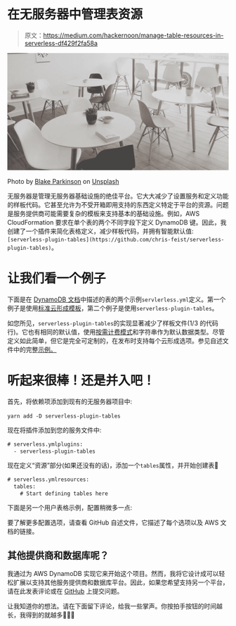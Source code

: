 # 在无服务器中管理表资源

> 原文：<https://medium.com/hackernoon/manage-table-resources-in-serverless-df429f2fa58a>

![](img/b8a0ddfd78f856a66196747de9975e9d.png)

Photo by [Blake Parkinson](https://unsplash.com/@blakeparkinson) on [Unsplash](https://unsplash.com/photos/3IX-Tz_0ZN0)

无服务器是管理无服务器基础设施的绝佳平台。它大大减少了设置服务和定义功能的样板代码。它甚至允许为不受开箱即用支持的东西定义特定于平台的资源。问题是服务提供商可能需要复杂的模板来支持基本的基础设施。例如，AWS CloudFormation 要求在单个表的两个不同字段下定义 DynamoDB 键。因此，我创建了一个插件来简化表格定义，减少样板代码，并拥有智能默认值:`[serverless-plugin-tables](https://github.com/chris-feist/serverless-plugin-tables)`。

# 让我们看一个例子

下面是在 [DynamoDB 文档](https://docs.aws.amazon.com/amazondynamodb/latest/developerguide/HowItWorks.CoreComponents.html)中描述的表的两个示例`servlerless.yml`定义。第一个例子是使用[标准云形成模板](https://serverless.com/framework/docs/providers/aws/guide/resources#configuration)，第二个例子是使用`serverless-plugin-tables`。

如您所见，`serverless-plugin-tables`的实现显著减少了样板文件(1/3 的代码行)。它也有相同的默认值，使用[按需计费模式](https://docs.aws.amazon.com/amazondynamodb/latest/developerguide/HowItWorks.ReadWriteCapacityMode.html#HowItWorks.OnDemand)和字符串作为默认数据类型。尽管定义如此简单，但它是完全可定制的，在发布时支持每个云形成选项。参见自述文件中的完整[示例。](https://github.com/chris-feist/serverless-plugin-tables#aws-example)

# 听起来很棒！还是并入吧！

首先，将依赖项添加到现有的无服务器项目中:

`yarn add -D serverless-plugin-tables`

现在将插件添加到您的服务文件中:

```
# serverless.ymlplugins:
  - serverless-plugin-tables
```

现在定义“资源”部分(如果还没有的话)，添加一个`tables`属性，并开始创建表🤩

```
# serverless.ymlresources:
  tables:
    # Start defining tables here
```

下面是另一个用户表格示例，配置稍微多一点:

要了解更多配置选项，请查看 GitHub 自述文件，它描述了每个选项以及 AWS 文档的链接。

## 其他提供商和数据库呢？

我通过为 AWS DynamoDB 实现它来开始这个项目。然而，我将它设计成可以轻松扩展以支持其他服务提供商和数据库平台。因此，如果您希望支持另一个平台，请在此发表评论或在 [GitHub](https://github.com/chris-feist/serverless-plugin-tables) 上提交问题。

让我知道你的想法。请在下面留下评论，给我一些掌声。你按拍手按钮的时间越长，我得到的就越多👏👏👏